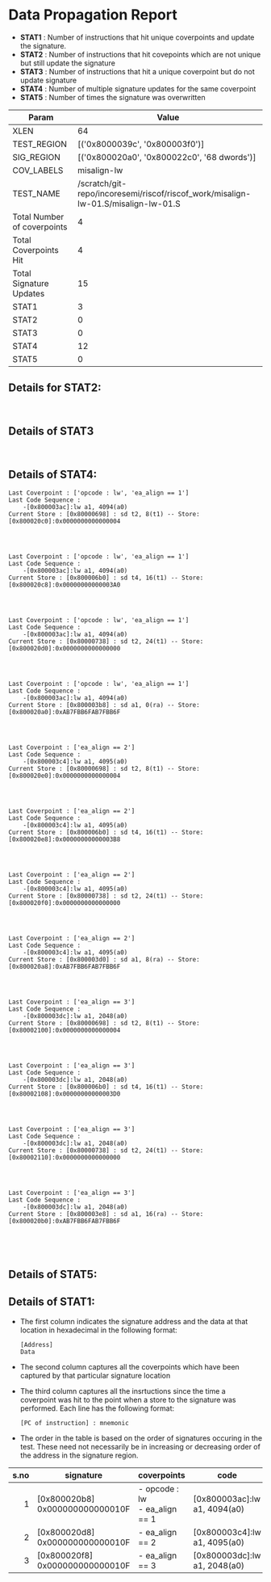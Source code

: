 
# Data Propagation Report

- **STAT1** : Number of instructions that hit unique coverpoints and update the signature.
- **STAT2** : Number of instructions that hit covepoints which are not unique but still update the signature
- **STAT3** : Number of instructions that hit a unique coverpoint but do not update signature
- **STAT4** : Number of multiple signature updates for the same coverpoint
- **STAT5** : Number of times the signature was overwritten

| Param                     | Value    |
|---------------------------|----------|
| XLEN                      | 64      |
| TEST_REGION               | [('0x8000039c', '0x800003f0')]      |
| SIG_REGION                | [('0x800020a0', '0x800022c0', '68 dwords')]      |
| COV_LABELS                | misalign-lw      |
| TEST_NAME                 | /scratch/git-repo/incoresemi/riscof/riscof_work/misalign-lw-01.S/misalign-lw-01.S    |
| Total Number of coverpoints| 4     |
| Total Coverpoints Hit     | 4      |
| Total Signature Updates   | 15      |
| STAT1                     | 3      |
| STAT2                     | 0      |
| STAT3                     | 0     |
| STAT4                     | 12     |
| STAT5                     | 0     |

## Details for STAT2:

```


```

## Details of STAT3

```


```

## Details of STAT4:

```
Last Coverpoint : ['opcode : lw', 'ea_align == 1']
Last Code Sequence : 
	-[0x800003ac]:lw a1, 4094(a0)
Current Store : [0x80000698] : sd t2, 8(t1) -- Store: [0x800020c0]:0x0000000000000004




Last Coverpoint : ['opcode : lw', 'ea_align == 1']
Last Code Sequence : 
	-[0x800003ac]:lw a1, 4094(a0)
Current Store : [0x800006b0] : sd t4, 16(t1) -- Store: [0x800020c8]:0x00000000000003A0




Last Coverpoint : ['opcode : lw', 'ea_align == 1']
Last Code Sequence : 
	-[0x800003ac]:lw a1, 4094(a0)
Current Store : [0x80000738] : sd t2, 24(t1) -- Store: [0x800020d0]:0x0000000000000000




Last Coverpoint : ['opcode : lw', 'ea_align == 1']
Last Code Sequence : 
	-[0x800003ac]:lw a1, 4094(a0)
Current Store : [0x800003b8] : sd a1, 0(ra) -- Store: [0x800020a0]:0xAB7FBB6FAB7FBB6F




Last Coverpoint : ['ea_align == 2']
Last Code Sequence : 
	-[0x800003c4]:lw a1, 4095(a0)
Current Store : [0x80000698] : sd t2, 8(t1) -- Store: [0x800020e0]:0x0000000000000004




Last Coverpoint : ['ea_align == 2']
Last Code Sequence : 
	-[0x800003c4]:lw a1, 4095(a0)
Current Store : [0x800006b0] : sd t4, 16(t1) -- Store: [0x800020e8]:0x00000000000003B8




Last Coverpoint : ['ea_align == 2']
Last Code Sequence : 
	-[0x800003c4]:lw a1, 4095(a0)
Current Store : [0x80000738] : sd t2, 24(t1) -- Store: [0x800020f0]:0x0000000000000000




Last Coverpoint : ['ea_align == 2']
Last Code Sequence : 
	-[0x800003c4]:lw a1, 4095(a0)
Current Store : [0x800003d0] : sd a1, 8(ra) -- Store: [0x800020a8]:0xAB7FBB6FAB7FBB6F




Last Coverpoint : ['ea_align == 3']
Last Code Sequence : 
	-[0x800003dc]:lw a1, 2048(a0)
Current Store : [0x80000698] : sd t2, 8(t1) -- Store: [0x80002100]:0x0000000000000004




Last Coverpoint : ['ea_align == 3']
Last Code Sequence : 
	-[0x800003dc]:lw a1, 2048(a0)
Current Store : [0x800006b0] : sd t4, 16(t1) -- Store: [0x80002108]:0x00000000000003D0




Last Coverpoint : ['ea_align == 3']
Last Code Sequence : 
	-[0x800003dc]:lw a1, 2048(a0)
Current Store : [0x80000738] : sd t2, 24(t1) -- Store: [0x80002110]:0x0000000000000000




Last Coverpoint : ['ea_align == 3']
Last Code Sequence : 
	-[0x800003dc]:lw a1, 2048(a0)
Current Store : [0x800003e8] : sd a1, 16(ra) -- Store: [0x800020b0]:0xAB7FBB6FAB7FBB6F





```

## Details of STAT5:



## Details of STAT1:

- The first column indicates the signature address and the data at that location in hexadecimal in the following format: 
  ```
  [Address]
  Data
  ```

- The second column captures all the coverpoints which have been captured by that particular signature location

- The third column captures all the insrtuctions since the time a coverpoint was
  hit to the point when a store to the signature was performed. Each line has
  the following format:
  ```
  [PC of instruction] : mnemonic
  ```
- The order in the table is based on the order of signatures occuring in the
  test. These need not necessarily be in increasing or decreasing order of the
  address in the signature region.

|s.no|            signature             |             coverpoints              |              code               |
|---:|----------------------------------|--------------------------------------|---------------------------------|
|   1|[0x800020b8]<br>0x000000000000010F|- opcode : lw<br> - ea_align == 1<br> |[0x800003ac]:lw a1, 4094(a0)<br> |
|   2|[0x800020d8]<br>0x000000000000010F|- ea_align == 2<br>                   |[0x800003c4]:lw a1, 4095(a0)<br> |
|   3|[0x800020f8]<br>0x000000000000010F|- ea_align == 3<br>                   |[0x800003dc]:lw a1, 2048(a0)<br> |

